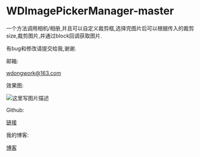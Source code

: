 # WDImagePickerManager-master
一个方法调用相机/相册,并且可以自定义裁剪框,选择完图片后可以根据传入的裁剪size,裁剪图片,并通过block回调获取图片.

有bug和修改请提交给我,谢谢.

邮箱:

wdongwork@163.com

效果图:

![这里写图片描述](http://img.blog.csdn.net/20170105183531155?watermark/2/text/aHR0cDovL2Jsb2cuY3Nkbi5uZXQvQ2VoYWU=/font/5a6L5L2T/fontsize/400/fill/I0JBQkFCMA==/dissolve/70/gravity/SouthEast)

Github:

[链接](https://github.com/Cehae/WDImagePickerManager-master)

我的博客:

[博客](http://blog.csdn.net/cehae)
